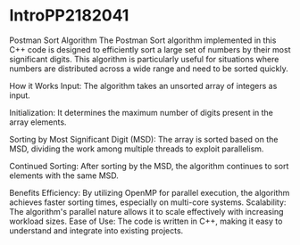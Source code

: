 # IntroPP2182041

Postman Sort Algorithm
The Postman Sort algorithm implemented in this C++ code is designed to efficiently sort a large set of numbers by their most significant digits. This algorithm is particularly useful for situations where numbers are distributed across a wide range and need to be sorted quickly.

How it Works
Input: The algorithm takes an unsorted array of integers as input.

Initialization: It determines the maximum number of digits present in the array elements.

Sorting by Most Significant Digit (MSD): The array is sorted based on the MSD, dividing the work among multiple threads to exploit parallelism.

Continued Sorting: After sorting by the MSD, the algorithm continues to sort elements with the same MSD.

Benefits
Efficiency: By utilizing OpenMP for parallel execution, the algorithm achieves faster sorting times, especially on multi-core systems.
Scalability: The algorithm's parallel nature allows it to scale effectively with increasing workload sizes.
Ease of Use: The code is written in C++, making it easy to understand and integrate into existing projects.
